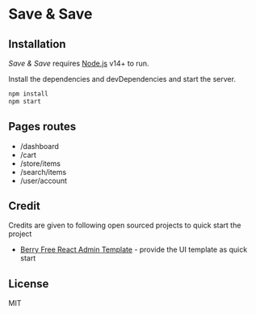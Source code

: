 # Save & Save

## Installation

_Save & Save_ requires [Node.js](https://nodejs.org/) v14+ to run.

Install the dependencies and devDependencies and start the server.

```sh
npm install
npm start
```

## Pages routes

- /dashboard
- /cart
- /store/items
- /search/items
- /user/account

## Credit

Credits are given to following open sourced projects to quick start the project

- [Berry Free React Admin Template](https://github.com/codedthemes/berry-free-react-admin-template) - provide the UI template as quick start

## License

MIT
